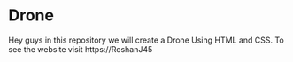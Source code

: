 # Drone
Hey guys in this repository we will create a Drone Using HTML and CSS. To see the website visit https://RoshanJ45
